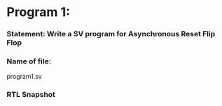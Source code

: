 # Program 1: 
### Statement: Write a SV program for Asynchronous Reset Flip Flop

### Name of file:
program1.sv

### RTL Snapshot

